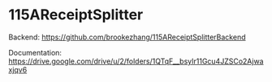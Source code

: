 # 115AReceiptSplitter

Backend: https://github.com/brookezhang/115AReceiptSplitterBackend

Documentation: https://drive.google.com/drive/u/2/folders/1QTqF__bsyIr11Gcu4JZSCo2Ajwaxjqv6

